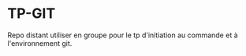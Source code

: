 # TP-GIT
Repo distant utiliser en groupe pour le tp d'initiation au commande et à l'environnement git.
